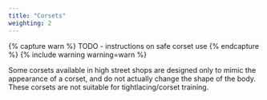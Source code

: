 ```yaml
---
title: "Corsets"
weighting: 2
---
```


{% capture warn %}
TODO - instructions on safe corset use
{% endcapture %}
{% include warning warning=warn %}

Some corsets available in high street shops are designed only to mimic the appearance of a corset, and do not actually change the shape of the body. These corsets are not suitable for tightlacing/corset training.